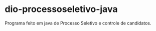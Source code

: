 # dio-processoseletivo-java

Programa feito em java de Processo Seletivo e controle de candidatos. 
